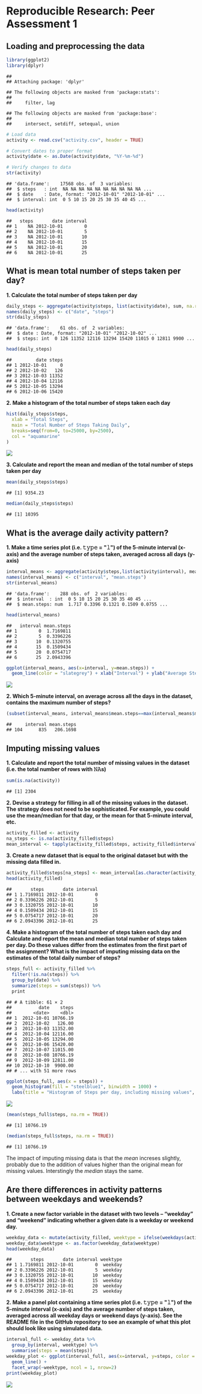 # Reproducible Research: Peer Assessment 1


## Loading and preprocessing the data

```r
library(ggplot2)
library(dplyr)
```

```
## 
## Attaching package: 'dplyr'
```

```
## The following objects are masked from 'package:stats':
## 
##     filter, lag
```

```
## The following objects are masked from 'package:base':
## 
##     intersect, setdiff, setequal, union
```

```r
# Load data
activity <- read.csv("activity.csv", header = TRUE)

# Convert dates to proper format
activity$date <- as.Date(activity$date, "%Y-%m-%d")

# Verify changes to data
str(activity)
```

```
## 'data.frame':	17568 obs. of  3 variables:
##  $ steps   : int  NA NA NA NA NA NA NA NA NA NA ...
##  $ date    : Date, format: "2012-10-01" "2012-10-01" ...
##  $ interval: int  0 5 10 15 20 25 30 35 40 45 ...
```

```r
head(activity)
```

```
##   steps       date interval
## 1    NA 2012-10-01        0
## 2    NA 2012-10-01        5
## 3    NA 2012-10-01       10
## 4    NA 2012-10-01       15
## 5    NA 2012-10-01       20
## 6    NA 2012-10-01       25
```


## What is mean total number of steps taken per day?
**1. Calculate the total number of steps taken per day**

```r
daily_steps <- aggregate(activity$steps, list(activity$date), sum, na.rm = TRUE)
names(daily_steps) <- c("date", "steps")
str(daily_steps)
```

```
## 'data.frame':	61 obs. of  2 variables:
##  $ date : Date, format: "2012-10-01" "2012-10-02" ...
##  $ steps: int  0 126 11352 12116 13294 15420 11015 0 12811 9900 ...
```

```r
head(daily_steps)
```

```
##         date steps
## 1 2012-10-01     0
## 2 2012-10-02   126
## 3 2012-10-03 11352
## 4 2012-10-04 12116
## 5 2012-10-05 13294
## 6 2012-10-06 15420
```

**2. Make a histogram of the total number of steps taken each day**

```r
hist(daily_steps$steps,
  xlab = "Total Steps",
  main = "Total Number of Steps Taking Daily",
  breaks=seq(from=0, to=25000, by=2500),
  col = "aquamarine"
)
```

![](PA1_template_files/figure-html/stepsHistogram-1.png)<!-- -->

**3. Calculate and report the mean and median of the total number of steps taken per day**

```r
mean(daily_steps$steps)
```

```
## [1] 9354.23
```

```r
median(daily_steps$steps)
```

```
## [1] 10395
```

## What is the average daily activity pattern?
**1. Make a time series plot (i.e. 𝚝𝚢𝚙𝚎 = "𝚕") of the 5-minute interval (x-axis) and the average number of steps taken, averaged across all days (y-axis)**

```r
interval_means <- aggregate(activity$steps,list(activity$interval), mean, na.rm = TRUE)
names(interval_means) <- c("interval", "mean.steps")
str(interval_means)
```

```
## 'data.frame':	288 obs. of  2 variables:
##  $ interval  : int  0 5 10 15 20 25 30 35 40 45 ...
##  $ mean.steps: num  1.717 0.3396 0.1321 0.1509 0.0755 ...
```

```r
head(interval_means)
```

```
##   interval mean.steps
## 1        0  1.7169811
## 2        5  0.3396226
## 3       10  0.1320755
## 4       15  0.1509434
## 5       20  0.0754717
## 6       25  2.0943396
```

```r
ggplot(interval_means, aes(x=interval, y=mean.steps)) +
  geom_line(color = "slategrey") + xlab("Interval") + ylab("Average Steps") + ggtitle("Average Steps per 5 Minute Intervals")
```

![](PA1_template_files/figure-html/timeSeries-1.png)<!-- -->

**2. Which 5-minute interval, on average across all the days in the dataset, contains the maximum number of steps?**

```r
(subset(interval_means, interval_means$mean.steps==max(interval_means$mean.steps)))
```

```
##     interval mean.steps
## 104      835   206.1698
```

## Imputing missing values
**1. Calculate and report the total number of missing values in the dataset (i.e. the total number of rows with 𝙽𝙰s)**

```r
sum(is.na(activity))
```

```
## [1] 2304
```

**2. Devise a strategy for filling in all of the missing values in the dataset. The strategy does not need to be sophisticated. For example, you could use the mean/median for that day, or the mean for that 5-minute interval, etc.**

```r
activity_filled <- activity
na_steps <- is.na(activity_filled$steps)
mean_interval <- tapply(activity_filled$steps, activity_filled$interval, mean, na.rm=TRUE, simplify = TRUE)
```

**3. Create a new dataset that is equal to the original dataset but with the missing data filled in.**

```r
activity_filled$steps[na_steps] <- mean_interval[as.character(activity_filled$interval[na_steps])]
head(activity_filled)
```

```
##       steps       date interval
## 1 1.7169811 2012-10-01        0
## 2 0.3396226 2012-10-01        5
## 3 0.1320755 2012-10-01       10
## 4 0.1509434 2012-10-01       15
## 5 0.0754717 2012-10-01       20
## 6 2.0943396 2012-10-01       25
```

**4. Make a histogram of the total number of steps taken each day and Calculate and report the mean and median total number of steps taken per day. Do these values differ from the estimates from the first part of the assignment? What is the impact of imputing missing data on the estimates of the total daily number of steps?**

```r
steps_full <- activity_filled %>%
  filter(!is.na(steps)) %>%
  group_by(date) %>%
  summarize(steps = sum(steps)) %>%
  print
```

```
## # A tibble: 61 × 2
##          date    steps
##        <date>    <dbl>
## 1  2012-10-01 10766.19
## 2  2012-10-02   126.00
## 3  2012-10-03 11352.00
## 4  2012-10-04 12116.00
## 5  2012-10-05 13294.00
## 6  2012-10-06 15420.00
## 7  2012-10-07 11015.00
## 8  2012-10-08 10766.19
## 9  2012-10-09 12811.00
## 10 2012-10-10  9900.00
## # ... with 51 more rows
```

```r
ggplot(steps_full, aes(x = steps)) +
  geom_histogram(fill = "steelblue1", binwidth = 1000) +
  labs(title = "Histogram of Steps per day, including missing values", x = "Steps per day", y = "Frequency")
```

![](PA1_template_files/figure-html/FilledStepsPerDay-1.png)<!-- -->

```r
(mean(steps_full$steps, na.rm = TRUE))
```

```
## [1] 10766.19
```

```r
(median(steps_full$steps, na.rm = TRUE))
```

```
## [1] 10766.19
```

The impact of imputing missing data is that the _mean_ increses slightly, probably due to the addition of values higher than the original mean for missing values. Interstingly the _median_ stays the same.

## Are there differences in activity patterns between weekdays and weekends?
**1. Create a new factor variable in the dataset with two levels – “weekday” and “weekend” indicating whether a given date is a weekday or weekend day.**

```r
weekday_data <- mutate(activity_filled, weektype = ifelse(weekdays(activity_filled$date) == "Saturday" | weekdays(activity_filled$date) == "Sunday", "weekend", "weekday"))
weekday_data$weektype <- as.factor(weekday_data$weektype)
head(weekday_data)
```

```
##       steps       date interval weektype
## 1 1.7169811 2012-10-01        0  weekday
## 2 0.3396226 2012-10-01        5  weekday
## 3 0.1320755 2012-10-01       10  weekday
## 4 0.1509434 2012-10-01       15  weekday
## 5 0.0754717 2012-10-01       20  weekday
## 6 2.0943396 2012-10-01       25  weekday
```

**2. Make a panel plot containing a time series plot (i.e. 𝚝𝚢𝚙𝚎 = "𝚕") of the 5-minute interval (x-axis) and the average number of steps taken, averaged across all weekday days or weekend days (y-axis). See the README file in the GitHub repository to see an example of what this plot should look like using simulated data.**

```r
interval_full <- weekday_data %>%
  group_by(interval, weektype) %>%
  summarise(steps = mean(steps))
weekday_plot <- ggplot(interval_full, aes(x=interval, y=steps, color = weektype)) +
  geom_line() +
  facet_wrap(~weektype, ncol = 1, nrow=2)
print(weekday_plot)
```

![](PA1_template_files/figure-html/weekDayTimeSeries-1.png)<!-- -->
